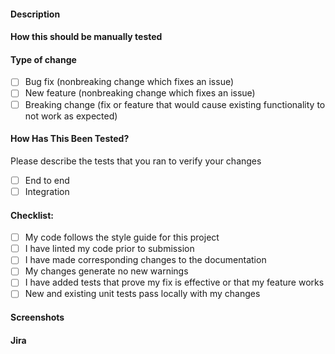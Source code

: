 #### Description

#### How this should be manually tested



#### Type of change
- [ ] Bug fix (nonbreaking change which fixes an issue)
- [ ] New feature (nonbreaking change which fixes an issue)
- [ ] Breaking change (fix or feature that would cause existing functionality to not work as expected)

#### How Has This Been Tested?
Please describe the tests that you ran to verify your changes
- [ ] End to end
- [ ] Integration

#### Checklist:
- [ ] My code follows the style guide for this project
- [ ] I have linted my code prior to submission
- [ ] I have made corresponding changes to the documentation
- [ ] My changes generate no new warnings
- [ ] I have added tests that prove my fix is effective or that my feature works
- [ ] New and existing unit tests pass locally with my changes

#### Screenshots

#### Jira
[]()
